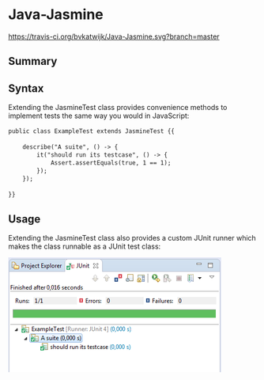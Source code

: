 # Java-Jasmine

https://travis-ci.org/bvkatwijk/Java-Jasmine.svg?branch=master

## Summary

## Syntax

Extending the JasmineTest class provides convenience methods to implement tests the same way you would in JavaScript:

```
public class ExampleTest extends JasmineTest {{

	describe("A suite", () -> {
		it("should run its testcase", () -> {
			Assert.assertEquals(true, 1 == 1);
		});
	});

}}
```

## Usage

Extending the JasmineTest class also provides a custom JUnit runner which makes the class runnable as a JUnit test class:

![Eclipse JUnit Report](./screenshots/example-test-results.png)


